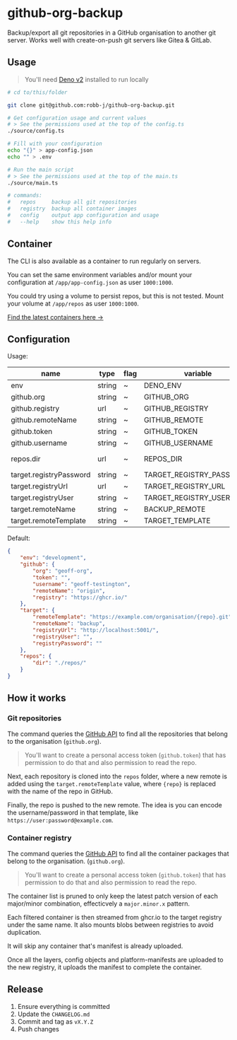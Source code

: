 # github-org-backup

Backup/export all git repositories in a GitHub organisation to another git
server. Works well with create-on-push git servers like Gitea & GitLab.

## Usage

> You'll need [Deno v2](https://docs.deno.com/runtime/) installed to run locally

```bash
# cd to/this/folder

git clone git@github.com:robb-j/github-org-backup.git

# Get configuration usage and current values
# > See the permissions used at the top of the config.ts
./source/config.ts

# Fill with your configuration
echo "{}" > app-config.json
echo "" > .env

# Run the main script
# > See the permissions used at the top of the main.ts
./source/main.ts

# commands:
#   repos     backup all git repositories
#   registry  backup all container images
#   config    output app configuration and usage
#   --help    show this help info
```

## Container

The CLI is also available as a container to run regularly on servers.

You can set the same environment variables and/or mount your configuration at
`/app/app-config.json` as user `1000:1000`.

You could try using a volume to persist repos, but this is not tested. Mount
your volume at `/app/repos` as user `1000:1000`.

[Find the latest containers here →](https://github.com/robb-j/github-org-backup/pkgs/container/github-org-backup)

## Configuration

Usage:

| name                    | type   | flag | variable                 | fallback                                                |
| ----------------------- | ------ | ---- | ------------------------ | ------------------------------------------------------- |
| env                     | string | ~    | DENO_ENV                 | development                                             |
| github.org              | string | ~    | GITHUB_ORG               | geoff-org                                               |
| github.registry         | url    | ~    | GITHUB_REGISTRY          | https://ghcr.io/                                        |
| github.remoteName       | string | ~    | GITHUB_REMOTE            | origin                                                  |
| github.token            | string | ~    | GITHUB_TOKEN             |                                                         |
| github.username         | string | ~    | GITHUB_USERNAME          | geoff-testington                                        |
| repos.dir               | url    | ~    | REPOS_DIR                | file:///Users/nra76/Developer/labs/github-backup/repos/ |
| target.registryPassword | string | ~    | TARGET_REGISTRY_PASSWORD |                                                         |
| target.registryUrl      | url    | ~    | TARGET_REGISTRY_URL      | http://localhost:5001/                                  |
| target.registryUser     | string | ~    | TARGET_REGISTRY_USERNAME |                                                         |
| target.remoteName       | string | ~    | BACKUP_REMOTE            | backup                                                  |
| target.remoteTemplate   | string | ~    | TARGET_TEMPLATE          | https://example.com/organisation/{repo}.git             |

Default:

```json
{
	"env": "development",
	"github": {
		"org": "geoff-org",
		"token": "",
		"username": "geoff-testington",
		"remoteName": "origin",
		"registry": "https://ghcr.io/"
	},
	"target": {
		"remoteTemplate": "https://example.com/organisation/{repo}.git",
		"remoteName": "backup",
		"registryUrl": "http://localhost:5001/",
		"registryUser": "",
		"registryPassword": ""
	},
	"repos": {
		"dir": "./repos/"
	}
}
```

## How it works

### Git repositories

The command queries the
[GitHub API](https://docs.github.com/en/rest/repos/repos?apiVersion=2022-11-28#list-organization-repositories)
to find all the repositories that belong to the organisation (`github.org`).

> You'll want to create a personal access token (`github.token`) that has
> permission to do that and also permission to read the repo.

Next, each repository is cloned into the `repos` folder, where a new remote is
added using the `target.remoteTemplate` value, where `{repo}` is replaced with
the name of the repo in GitHub.

Finally, the repo is pushed to the new remote. The idea is you can encode the
username/password in that template, like `https://user:password@example.com`.

### Container registry

The command queries the
[GitHub API](https://docs.github.com/en/rest/repos/repos?apiVersion=2022-11-28#list-organization-repositories)
to find all the container packages that belong to the organisation.
(`github.org`).

> You'll want to create a personal access token (`github.token`) that has
> permission to do that and also permission to read the repo.

The container list is pruned to only keep the latest patch version of each
major/minor combination, effecticvely a `major.minor.x` pattern.

Each filtered container is then streamed from ghcr.io to the target registry
under the same name. It also mounts blobs between registries to avoid
duplication.

It will skip any container that's manifest is already uploaded.

Once all the layers, config objects and platform-manifests are uploaded to the
new registry, it uploads the manifest to complete the container.

## Release

1. Ensure everything is committed
2. Update the `CHANGELOG.md`
3. Commit and tag as `vX.Y.Z`
4. Push changes

